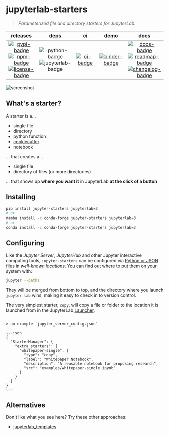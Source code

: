 # jupyterlab-starters

> _Parameterized file and directory starters for JupyterLab._

|                                      releases                                       |                    deps                     |         ci          |            demo             |                                              docs                                               |
| :---------------------------------------------------------------------------------: | :-----------------------------------------: | :-----------------: | :-------------------------: | :---------------------------------------------------------------------------------------------: |
| [![pypi-badge][]][pypi]<br/>[![npm-badge][]][npm]<br/>[![license-badge][]][license] | ![python-badge][]<br/>![jupyterlab-badge][] | [![ci-badge][]][ci] | [![binder-badge][]][binder] | [![docs-badge][]][docs]<br/>[![roadmap-badge][]][roadmap]<br/>[![changelog-badge][]][changelog] |

![screenshot][]

## What's a starter?

A starter is a...

- single file
- directory
- python function
- [cookiecutter][]
- notebook

... that creates a...

- single file
- directory of files (or more directories)

... that shows up **where you want it** in JupyterLab **at the click of a button**

## Installing

```bash
pip install jupyter-starters jupyterlab=3
# or
mamba install -c conda-forge jupyter-starters jupyterlab=3
# or
conda install -c conda-forge jupyter-starters jupyterlab=3
```

## Configuring

Like the _Jupyter Server_, _JupyterHub_ and other Jupyter interactive computing tools,
`jupyter-starters` can be configured via [Python or JSON files][server-config] in
_well-known locations_. You can find out where to put them on your system with:

```bash
jupyter --paths
```

They will be merged from bottom to top, and the directory where you launch `jupyter lab`
wins, making it easy to check in to version control.

The very simplest starter, `copy`, will copy a file or folder to the location it is
launched from in the JupyterLab [Launcher][].

```{hint}

> an example `jupyter_server_config.json`

~~~json
{
  "StarterManager": {
    "extra_starters": {
      "whitepaper-single": {
        "type": "copy",
        "label": "Whitepaper Notebook",
        "description": "A reusable notebook for proposing research",
        "src": "examples/whitepaper-single.ipynb"
      }
    }
  }
}
~~~
```

## Alternatives

Don't like what you see here? Try these other approaches:

- [jupyterlab_templates](https://github.com/timkpaine/jupyterlab_templates)

[binder-badge]: https://mybinder.org/badge_logo.svg
[binder]: https://mybinder.org/v2/gh/deathbeds/jupyterlab-starters/main?urlpath=lab
[changelog-badge]: https://img.shields.io/badge/docs-changelog-purple
[changelog]: https://github.com/deathbeds/jupyterlab-starters/tree/main/CHANGELOG.md
[ci-badge]:
  https://github.com/deathbeds/jupyterlab-starters/actions/workflows/ci.yml/badge.svg
[ci]: https://github.com/deathbeds/jupyterlab-starters/actions/workflows/ci.yml
[conf]:
  https://github.com/deathbeds/jupyterlab-starters/tree/main/jupyter_server_config.json
[contributing]:
  https://github.com/deathbeds/jupyterlab-starters/tree/main/CONTRIBUTING.md
[cookiecutter]: https://github.com/cookiecutter/cookiecutter
[docs-badge]: https://readthedocs.org/projects/jupyterstarters/badge/?version=latest
[docs]: https://jupyterstarters.readthedocs.io/en/latest/?badge=latest
[jupyterlab-badge]: https://img.shields.io/badge/jupyterlab-3.x-orange?logo=jupyter
[launcher]:
  https://jupyterlab.readthedocs.io/en/stable/user/files.html#creating-files-and-activities
[license-badge]: https://img.shields.io/github/license/deathbeds/jupyterlab-starters
[license]: https://github.com/deathbeds/jupyterlab-starters/tree/main/LICENSE
[server-config]:
  https://jupyter-server.readthedocs.io/en/stable/operators/configuring-extensions.html
[npm-badge]: https://img.shields.io/npm/v/@deathbeds/jupyterlab-starters
[npm]: https://www.npmjs.com/package/@deathbeds/jupyterlab-starters
[pypi-badge]: https://img.shields.io/pypi/v/jupyter-starters
[pypi]: https://pypi.org/project/jupyter-starters
[python-badge]: https://img.shields.io/badge/python-3.7+-blue?logo=python
[roadmap-badge]: https://img.shields.io/badge/docs-roadmap-purple
[roadmap]: https://github.com/deathbeds/jupyterlab-starters/tree/main/ROADMAP.md
[screenshot]:
  https://raw.githubusercontent.com/deathbeds/jupyterlab-starters/main/docs/screenshot.png
